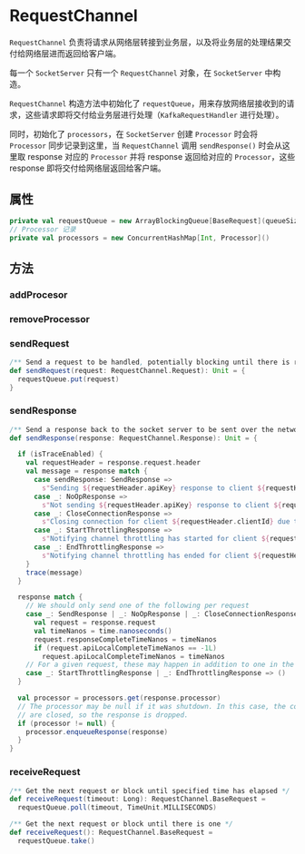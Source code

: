 # RequestChannel

`RequestChannel` 负责将请求从网络层转接到业务层，以及将业务层的处理结果交付给网络层进而返回给客户端。

每一个 `SocketServer` 只有一个 `RequestChannel` 对象，在 `SocketServer` 中构造。

`RequestChannel` 构造方法中初始化了 `requestQueue`，用来存放网络层接收到的请求，这些请求即将交付给业务层进行处理（`KafkaRequestHandler` 进行处理）。

同时，初始化了 `processors`，在 `SocketServer` 创建 `Processor`  时会将 `Processor` 同步记录到这里，当 `RequestChannel` 调用 `sendResponse()` 时会从这里取 response 对应的 `Processor`  并将 response 返回给对应的 `Processor`，这些 response 即将交付给网络层返回给客户端。

## 属性

``` scala
private val requestQueue = new ArrayBlockingQueue[BaseRequest](queueSize)
// Processor 记录
private val processors = new ConcurrentHashMap[Int, Processor]()
```

## 方法

### addProcesor

### removeProcessor

### sendRequest

``` scala
/** Send a request to be handled, potentially blocking until there is room in the queue for the request */
def sendRequest(request: RequestChannel.Request): Unit = {
  requestQueue.put(request)
}
```

### sendResponse

``` scala
/** Send a response back to the socket server to be sent over the network */
def sendResponse(response: RequestChannel.Response): Unit = {

  if (isTraceEnabled) {
    val requestHeader = response.request.header
    val message = response match {
      case sendResponse: SendResponse =>
        s"Sending ${requestHeader.apiKey} response to client ${requestHeader.clientId} of ${sendResponse.responseSend.size} bytes."
      case _: NoOpResponse =>
        s"Not sending ${requestHeader.apiKey} response to client ${requestHeader.clientId} as it's not required."
      case _: CloseConnectionResponse =>
        s"Closing connection for client ${requestHeader.clientId} due to error during ${requestHeader.apiKey}."
      case _: StartThrottlingResponse =>
        s"Notifying channel throttling has started for client ${requestHeader.clientId} for ${requestHeader.apiKey}"
      case _: EndThrottlingResponse =>
        s"Notifying channel throttling has ended for client ${requestHeader.clientId} for ${requestHeader.apiKey}"
    }
    trace(message)
  }

  response match {
    // We should only send one of the following per request
    case _: SendResponse | _: NoOpResponse | _: CloseConnectionResponse =>
      val request = response.request
      val timeNanos = time.nanoseconds()
      request.responseCompleteTimeNanos = timeNanos
      if (request.apiLocalCompleteTimeNanos == -1L)
        request.apiLocalCompleteTimeNanos = timeNanos
    // For a given request, these may happen in addition to one in the previous section, skip updating the metrics
    case _: StartThrottlingResponse | _: EndThrottlingResponse => ()
  }

  val processor = processors.get(response.processor)
  // The processor may be null if it was shutdown. In this case, the connections
  // are closed, so the response is dropped.
  if (processor != null) {
    processor.enqueueResponse(response)
  }
}
```

### receiveRequest

``` scala
/** Get the next request or block until specified time has elapsed */
def receiveRequest(timeout: Long): RequestChannel.BaseRequest =
  requestQueue.poll(timeout, TimeUnit.MILLISECONDS)

/** Get the next request or block until there is one */
def receiveRequest(): RequestChannel.BaseRequest =
  requestQueue.take()
```
